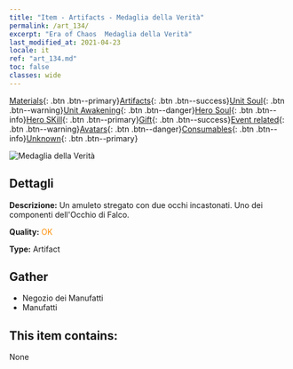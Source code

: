```yaml
---
title: "Item - Artifacts - Medaglia della Verità"
permalink: /art_134/
excerpt: "Era of Chaos  Medaglia della Verità"
last_modified_at: 2021-04-23
locale: it
ref: "art_134.md"
toc: false
classes: wide
---
```

 [Materials](/ItemsIT/){: .btn .btn--primary}[Artifacts](/ItemsIT/Artifacts/){: .btn .btn--success}[Unit Soul](/ItemsIT/UnitSoul/){: .btn .btn--warning}[Unit Awakening](/ItemsIT/UnitAwakening/){: .btn .btn--danger}[Hero Soul](/ItemsIT/HeroSoul/){: .btn .btn--info}[Hero SKill](/ItemsIT/HeroSkill/){: .btn .btn--primary}[Gift](/ItemsIT/Gift/){: .btn .btn--success}[Event related](/ItemsIT/Events/){: .btn .btn--warning}[Avatars](/ItemsIT/Avatars/){: .btn .btn--danger}[Consumables](/ItemsIT/Consumables/){: .btn .btn--info}[Unknown](/ItemsIT/Unknown/){: .btn .btn--primary}

 ![Medaglia della Verità](/images/t/artifact_40333.png)

## Dettagli
 **Descrizione:** Un amuleto stregato con due occhi incastonati. Uno dei componenti dell'Occhio di Falco.

 **Quality:** <span style="color: #FF8C00">OK</span>

 **Type:** Artifact

## Gather

*    Negozio dei Manufatti 
*    Manufatti 

## This item contains:

  None

